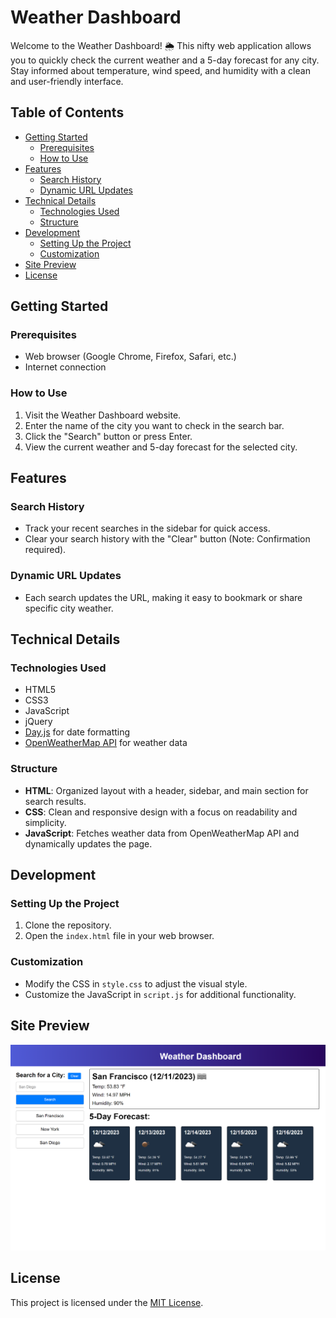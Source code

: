 # Weather Dashboard

Welcome to the Weather Dashboard! 🌦️ This nifty web application allows you to quickly check the current weather and a 5-day forecast for any city. Stay informed about temperature, wind speed, and humidity with a clean and user-friendly interface.

## Table of Contents

- [Getting Started](#getting-started)
  - [Prerequisites](#prerequisites)
  - [How to Use](#how-to-use)
- [Features](#features)
  - [Search History](#search-history)
  - [Dynamic URL Updates](#dynamic-url-updates)
- [Technical Details](#technical-details)
  - [Technologies Used](#technologies-used)
  - [Structure](#structure)
- [Development](#development)
  - [Setting Up the Project](#setting-up-the-project)
  - [Customization](#customization)
- [Site Preview](#image-preview)
- [License](#license)

## Getting Started

### Prerequisites
- Web browser (Google Chrome, Firefox, Safari, etc.)
- Internet connection

### How to Use
1. Visit the Weather Dashboard website.
2. Enter the name of the city you want to check in the search bar.
3. Click the "Search" button or press Enter.
4. View the current weather and 5-day forecast for the selected city.

## Features

### Search History
- Track your recent searches in the sidebar for quick access.
- Clear your search history with the "Clear" button (Note: Confirmation required).

### Dynamic URL Updates
- Each search updates the URL, making it easy to bookmark or share specific city weather.

## Technical Details

### Technologies Used
- HTML5
- CSS3
- JavaScript
- jQuery
- [Day.js](https://day.js.org/) for date formatting
- [OpenWeatherMap API](https://openweathermap.org/) for weather data

### Structure
- **HTML**: Organized layout with a header, sidebar, and main section for search results.
- **CSS**: Clean and responsive design with a focus on readability and simplicity.
- **JavaScript**: Fetches weather data from OpenWeatherMap API and dynamically updates the page.

## Development

### Setting Up the Project
1. Clone the repository.
2. Open the `index.html` file in your web browser.

### Customization
- Modify the CSS in `style.css` to adjust the visual style.
- Customize the JavaScript in `script.js` for additional functionality.

## Site Preview

![Weather Dashboard Preview](./Assets/preview.png)

## License

This project is licensed under the [MIT License](./LICENSE).
